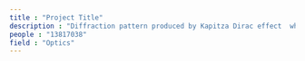 ```yaml
---
title : "Project Title"
description : "Diffraction pattern produced by Kapitza Dirac effect  where electron is diffracted by a standing wave (Optics, 2016-17, IITK)"
people : "13817038"
field : "Optics"
---
```

